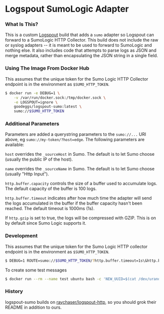# Logspout SumoLogic Adapter


### What Is This?

This is a custom [Logspout](https://github.com/gliderlabs/logspout) build that adds a `sumo` adapter so Logspout can forward to a SumoLogic HTTP Collector. This build does not include the raw or syslog adapters -- it is meant to be used to forward to SumoLogic and nothing else.  It also includes code that attempts to parse logs as JSON and merge metadata, rather than encapsulating the JSON string in a single field.


### Using The Image From Docker Hub

This assumes that the unique token for the Sumo Logic HTTP Collector endpoint is in the environment as `$SUMO_HTTP_TOKEN`.

```bash
$ docker run -e DEBUG=1 \
    -v /var/run/docker.sock:/tmp/docker.sock \
    -e LOGSPOUT=ignore \
    goodeggs/logspout-sumo:latest \
    sumo://$SUMO_HTTP_TOKEN
```


### Additional Parameters

Parameters are added a querystring parameters to the `sumo://...` URI above, eg `sumo://my-token/?host=edge`. The following parameters are available:

`host` overrides the `_sourceHost` in Sumo. The default is to let Sumo choose (usually the public IP of the host).

`name` overrides the `_sourceName` in Sumo. The default is to let Sumo choose (usually "Http Input").

`http.buffer.capacity` controls the size of a buffer used to accumulate logs. The default capacity of the buffer is 100 logs.

`http.buffer.timeout` indicates after how much time the adapter will send the logs accumulated in the buffer if the buffer capacity hasn't been reached. The default timeout is 1000ms (1s).

If `http.gzip` is set to true, the logs will be compressed with GZIP. This is on by default since Sumo Logic supports it.


### Development 

This assumes that the unique token for the Sumo Logic HTTP collector endpoint is in the environment as ```$SUMO_HTTP_TOKEN```.

```bash
$ DEBUG=1 ROUTE=sumo://$SUMO_HTTP_TOKEN/?http.buffer.timeout=1s\&http.buffer.capacity=100 make dev
```

To create some test messages

```bash
$ docker run --rm --name test ubuntu bash -c 'NEW_UUID=$(cat /dev/urandom | tr -dc 'a-zA-Z0-9' | fold -w 32 | head -n 1); for i in `seq 1 10`; do echo $NEW_UUID Hello $i; sleep 1; done' && CID=$(docker ps -l -q)
```


### History

logspout-sumo builds on [raychaser/logspout-http](https://github.com/raychaser/logspout-http), so you should grok their README in addition to ours.

